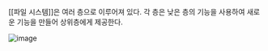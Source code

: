 [[파일 시스템]]은 여러 층으로 이루어져 있다. 각 층은 낮은 층의 기능을 사용하여 새로운 기능을 만들어 상위층에게 제공한다.

![image](https://user-images.githubusercontent.com/116250393/211187819-cb995174-6c93-4fbe-8236-a116dd81c4d5.png)
